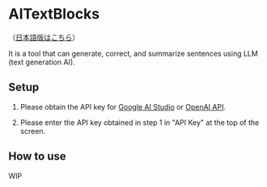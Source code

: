 # AITextBlocks

（[日本語版はこちら](README_ja.md)）

It is a tool that can generate, correct, and summarize sentences using LLM (text generation AI).

## Setup

1. Please obtain the API key for [Google AI Studio](https://ai.google.dev/) or [OpenAI API](https://platform.openai.com/api-keys).

2. Please enter the API key obtained in step 1 in "API Key" at the top of the screen.

## How to use

WIP